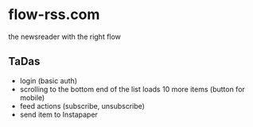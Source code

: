 # flow-rss.com

the newsreader with the right flow

## TaDas

* login (basic auth)
* scrolling to the bottom end of the list loads 10 more items (button for mobile)
* feed actions (subscribe, unsubscribe)
* send item to Instapaper
